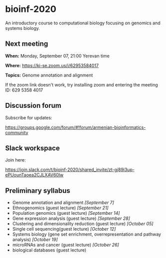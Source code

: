 # bioinf-2020
An introductory course to computational biology focusing on genomics and systems biology. 

## Next meeting 

**When:** Monday, September 07, 21:00 Yerevan time

**Where:** https://ki-se.zoom.us/j/62953584017 

**Topics:** Genome annotation and alignment


If the zoom link doesn't work, try installing zoom and entering the meeting ID: 629 5358 4017

## Discussion forum

Subscribe for updates: 

https://groups.google.com/forum/#!forum/armenian-bioinformatics-community 

## Slack workspace 

Join here:

https://join.slack.com/t/bioinf-2020/shared_invite/zt-gj89i3up-ePUounTaoea2CJLXAV60lw 

## Preliminary syllabus
- Genome annotation and alignment *[September 7]*
- Ethnogenomics (guest lecture) *[September 21]*
- Population genomics (guest lecture) *[September 14]*
- Gene expression analysis (guest lecture) *[September 28]*
- Clustering and dimensionality reduction (guest lecture) *[October 05]*
- Single cell sequencing(guest lecture) *[October 12]*
- Systems biology (gene set enrichment, overrepresentation and pathway analysis) *[October 19]*
- microRNAs and cancer (guest lecture) *[October 26]*
- biological databases (guest lecture)
